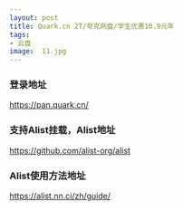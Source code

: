 ```yaml
---
layout: post
title: Quark.cn 2T/夸克网盘/学生优惠10.9元年
tags:
- 云盘
image:  11.jpg
---
```




### 登录地址<br>
https://pan.quark.cn/

### 支持Alist挂载，Alist地址<br>
https://github.com/alist-org/alist

### Alist使用方法地址<br>
https://alist.nn.ci/zh/guide/
